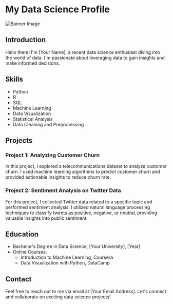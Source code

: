 # My Data Science Profile

![Banner Image](link_gambar)

## Introduction
Hello there! I'm [Your Name], a recent data science enthusiast diving into the world of data. I'm passionate about leveraging data to gain insights and make informed decisions.

## Skills
- Python
- R
- SQL
- Machine Learning
- Data Visualization
- Statistical Analysis
- Data Cleaning and Preprocessing

## Projects
### Project 1: Analyzing Customer Churn
In this project, I explored a telecommunications dataset to analyze customer churn. I used machine learning algorithms to predict customer churn and provided actionable insights to reduce churn rate.

### Project 2: Sentiment Analysis on Twitter Data
For this project, I collected Twitter data related to a specific topic and performed sentiment analysis. I utilized natural language processing techniques to classify tweets as positive, negative, or neutral, providing valuable insights into public sentiment.

## Education
- Bachelor's Degree in Data Science, [Your University], [Year]
- Online Courses:
    - Introduction to Machine Learning, Coursera
    - Data Visualization with Python, DataCamp

## Contact
Feel free to reach out to me via email at [Your Email Address]. Let's connect and collaborate on exciting data science projects!
